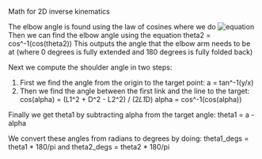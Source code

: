 
Math for 2D inverse kinematics

The elbow angle is found using the law of cosines where we do
![equation](https://latex.codecogs.com/svg.image?\cos(\theta_2)=\frac{L_1^2&plus;L_2^2-D^2}{2L_1L_2})
Then we can find the elbow angle using the equation
theta2 = cos^-1(cos(theta2))
This outputs the angle that the elbow arm needs to be at (where 0 degrees is fully extended
and 180 degrees is fully folded back)

Next we compute the shoulder angle in two steps:
1. First we find the angle from the origin to the target point:
   a = tan^-1(y/x)
2. Then we find the angle between the first link and the line to the target:
   cos(alpha) = (L1^2 + D^2 - L2^2) / (2*L1*D)
   alpha = cos^-1(cos(alpha))

Finally we get theta1 by subtracting alpha from the target angle:
theta1 = a - alpha

We convert these angles from radians to degrees by doing:
theta1_degs = theta1 * 180/pi and theta2_degs = theta2 * 180/pi
